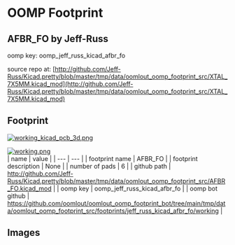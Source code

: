 # OOMP Footprint  
## AFBR_FO  by Jeff-Russ  
  
oomp key: oomp_jeff_russ_kicad_afbr_fo  
  
source repo at: [http://github.com/Jeff-Russ/Kicad.pretty/blob/master/tmp/data/oomlout_oomp_footprint_src/XTAL_7X5MM.kicad_mod](http://github.com/Jeff-Russ/Kicad.pretty/blob/master/tmp/data/oomlout_oomp_footprint_src/XTAL_7X5MM.kicad_mod)  
## Footprint  
  
[![working_kicad_pcb_3d.png](working_kicad_pcb_3d_600.png)](working_kicad_pcb_3d.png)  
  
[![working.png](working_600.png)](working.png)  
| name | value | 
| --- | --- | 
| footprint name | AFBR_FO | 
| footprint description | None | 
| number of pads | 6 | 
| github path | http://github.com/Jeff-Russ/Kicad.pretty/blob/master/tmp/data/oomlout_oomp_footprint_src/AFBR_FO.kicad_mod | 
| oomp key | oomp_jeff_russ_kicad_afbr_fo | 
| oomp bot github | https://github.com/oomlout/oomlout_oomp_footprint_bot/tree/main/tmp/data/oomlout_oomp_footprint_src/footprints/jeff_russ_kicad_afbr_fo/working | 
## Images  

